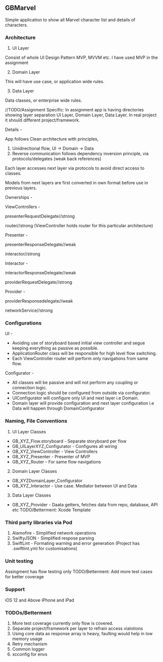 ## GBMarvel

Simple application to show all Marvel character list and details of characters.

### Architecture 

1. UI Layer

Consist of whole UI Design Pattern MVP, MVVM etc. 
I have used MVP in the assignment

2. Domain Layer

This will have use case, or application wide rules.

3. Data Layer

Data classes, or enterprise wide rules.

//TODO/Assignment Specific: In assignment app is having directories showing layer separation UI Layer, Domain Layer, Data Layer. In real project it should different project/framework.

Details -

App follows Clean architecture with principles,
1. Unidirectional flow,  UI -> Domain -> Data
2. Reverse communication follows dependency inversion principle, via protocols/delegates (weak back references)

Each layer accesses next layer via protocols to avoid direct access to classes.

Models from next layers are first converted in own format before use in previous layers.

Ownerships - 

ViewControllers -

presenterRequestDelegate//strong

router//strong (ViewController holds router for this particular architecture)

Presenter - 

presenterResponseDelegate//weak

interactor//strong

Interactor -

interactorResponseDelegate//weak

providerRequestDelegate//strong

Provider  -

providerResponsedelegate//weak

networkService//strong


### Configurations

UI - 
* Avoiding use of storyboard based initial view controller and segue keeping everything as passive as possible.
* ApplicationRouter class will be responsible for high level flow switching.
* Each ViewController router will perform only navigations from same flow.

Configurator - 
* All classes will be passive and will not perform any coupling or connection logic. 
* Connection logic should be configured from outside via configurator.
* UIConfigurator will configure only UI and next layer i.e Domain. 
* Domain layer will provide configuration and next layer configuration i.e Data will happen through DomainConfigurator

### Naming, File Conventions

1. UI Layer Classes

* GB_XYZ_Flow.storyboard - Separate storyboard per flow
* GB_UILayerXYZ_Configurator - Configures all wiring
* GB_XYZ_ViewController - View Controllers
* GB_XYZ_Presenter - Presenter of MVP
* GB_XYZ_Router - For same flow navigations

2. Domain Layer Classes

* GB_XYZDomainLayer_Configurator 
* GB_XYZ_Interactor - Use case. Mediator between UI and Data

3. Data Layer Classes

* GB_XYZ_Provider - Daata getters, fetches data from repo, database, API etc
TODO/Betterment:  Xcode Template


### Third party libraries via Pod

1. Alamofire - Simplified network operations 
2. SwiftyJSON - Simplified respose parsing 
3. SwiftLint - Formating warning and error generation  (Project has .swiftlint.yml for customisations)

### Unit testing
Assingment has flow testing only
TODO/Betterment: Add more test cases for better coverage

### Support
iOS 12 and Above 
iPhone and iPad


### TODOs/Betterment
1. More test coverage currently only flow is covered.
2. Separate project/framework per layer to refrain access vialotions 
3. Using core data as response array is heavy, faulting would help in low memory usage
4. Retry mechanism
5. Common logger 
6. xcconfig for envs

